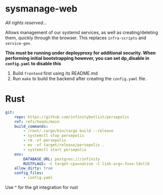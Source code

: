# sysmanage-web

*All rights reserved...*

Allows management of our systemd services, as well as creating/deleting them, quickly through the browser. This replaces ``infra-scripts`` and ``service-gen``.

**This must be running under deployproxy for additional security. When performing initial bootstrapping however, you can set dp_disable in ``config.yaml`` to disable this**

1. Build ``frontend`` first using its README.md
2. Run ``make`` to build the backend after creating the ``config.yaml`` file.  
 
# Rust

```yaml
git:
    repo: https://github.com/infinitybotlist/persepolis
    ref: refs/heads/main
    build_commands:
        - /root/.cargo/bin/cargo build --release
        - systemctl stop persepolis
        - rm -vf persepolis
        - mv -vf target/release/persepolis .
        - systemctl start persepolis
    env:
        DATABASE_URL: postgres:///infinity
        RUSTFLAGS: -C target-cpu=native -C link-arg=-fuse-ld=lld
    allow_dirty: true
    config_files:
        - config.yaml
```

Use ^ for the git integration for rust